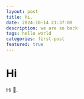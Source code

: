 ```yaml
---
layout: post
title: Hi.
date: 2024-10-14 21:37:00
description: we are so back
tags: hello world
categories: first-post
featured: true
---
```


# Hi

Hi 👋.
